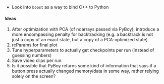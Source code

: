 - Look into `boost` as a way to bind C++ to Python

#### Ideas
1. After optimization with PCA (of ndarrays passed via PyBoy), introduce a more encompassing penalty for backtracking (e.g. a backtrack is not just a copy of an exact state, but a copy of a PCA-optimized state)
2. rcParams for final plot
3. Tune hyperparameters to actually get checkpoints per run (instead of guessing numbers)
4. Save video clips per run
5. Is it possible that PyBoy returns some kind of information that says if a button press actually changed memory/data in some way, rather relying solely on the screen?